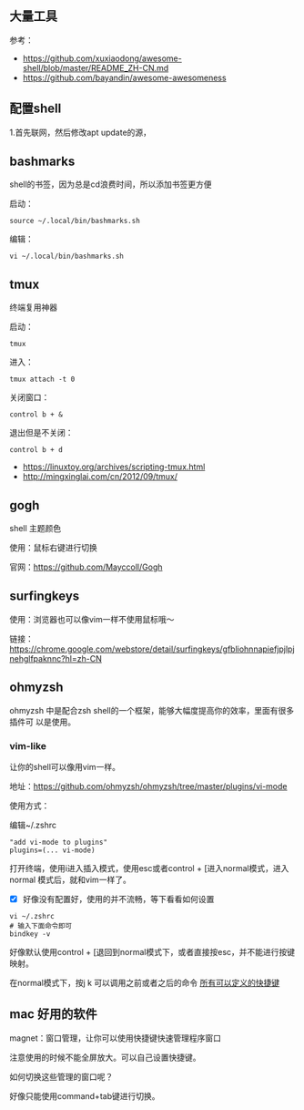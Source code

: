 ## 大量工具

参考：

- https://github.com/xuxiaodong/awesome-shell/blob/master/README_ZH-CN.md
- https://github.com/bayandin/awesome-awesomeness
## 配置shell

1.首先联网，然后修改apt update的源，
## bashmarks

shell的书签，因为总是cd浪费时间，所以添加书签更方便

启动：

```
source ~/.local/bin/bashmarks.sh
```

编辑：

```
vi ~/.local/bin/bashmarks.sh
```



## tmux

终端复用神器

启动：

```
tmux
```

进入：

```
tmux attach -t 0
```

关闭窗口：

```
control b + &
```

退出但是不关闭：

```
control b + d
```

- https://linuxtoy.org/archives/scripting-tmux.html
- http://mingxinglai.com/cn/2012/09/tmux/

## gogh

shell 主题颜色

使用：鼠标右键进行切换

官网：https://github.com/Mayccoll/Gogh

## surfingkeys

使用：浏览器也可以像vim一样不使用鼠标哦～

链接：https://chrome.google.com/webstore/detail/surfingkeys/gfbliohnnapiefjpjlpjnehglfpaknnc?hl=zh-CN

## ohmyzsh

ohmyzsh 中是配合zsh shell的一个框架，能够大幅度提高你的效率，里面有很多插件可
以是使用。


### vim-like

让你的shell可以像用vim一样。

地址：https://github.com/ohmyzsh/ohmyzsh/tree/master/plugins/vi-mode

使用方式：

编辑~/.zshrc

```
"add vi-mode to plugins"
plugins=(... vi-mode)
```

打开终端，使用i进入插入模式，使用esc或者control + [进入normal模式，进入normal
模式后，就和vim一样了。

- [x] 好像没有配置好，使用的并不流畅，等下看看如何设置

```
vi ~/.zshrc
# 输入下面命令即可
bindkey -v
```

好像默认使用control + [退回到normal模式下，或者直接按esc，并不能进行按键映射。

在normal模式下，按j k 可以调用之前或者之后的命令
[所有可以定义的快捷键](http://bolyai.cs.elte.hu/zsh-manual/zsh_14.html) 


## mac 好用的软件

magnet：窗口管理，让你可以使用快捷键快速管理程序窗口

注意使用的时候不能全屏放大。可以自己设置快捷键。

如何切换这些管理的窗口呢？

好像只能使用command+tab键进行切换。
